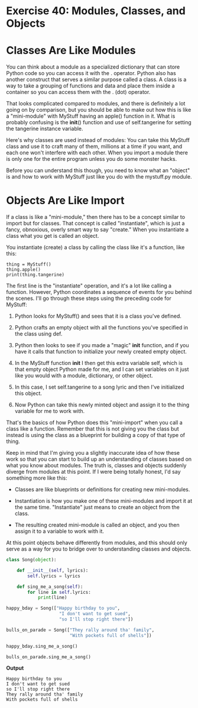 # Exercise 40: Modules, Classes, and Objects

# Classes Are Like Modules

You can think about a module as a specialized dictionary that can store Python code so you can access it with the . operator. Python also has another construct that serves a similar purpose called a class. A class is a way to take a grouping of functions and data and place them inside a container so you can access them with the . (dot) operator.


That looks complicated compared to modules, and there is definitely a lot going on by comparison, but you should be able to make out how this is like a "mini-module" with MyStuff having an apple() function in it. What is probably confusing is the __init__() function and use of self.tangerine for setting the tangerine instance variable.

Here's why classes are used instead of modules: You can take this MyStuff class and use it to craft many of them, millions at a time if you want, and each one won't interfere with each other. When you import a module there is only one for the entire program unless you do some monster hacks.

Before you can understand this though, you need to know what an "object" is and how to work with MyStuff just like you do with the mystuff.py module.

# Objects Are Like Import

If a class is like a "mini-module," then there has to be a concept similar to import but for classes. That concept is called "instantiate", which is just a fancy, obnoxious, overly smart way to say "create." When you instantiate a class what you get is called an object.

You instantiate (create) a class by calling the class like it's a function, like this:

```
thing = MyStuff()
thing.apple()
print(thing.tangerine)
```

The first line is the "instantiate" operation, and it's a lot like calling a function. However, Python coordinates a sequence of events for you behind the scenes. I'll go through these steps using the preceding code for MyStuff:

1) Python looks for MyStuff() and sees that it is a class you've defined.

2) Python crafts an empty object with all the functions you've specified in the class using def.

3) Python then looks to see if you made a "magic" __init__ function, and if you have it calls that function to initialize your newly created empty object.

4) In the MyStuff function __init__ I then get this extra variable self, which is that empty object Python made for me, and I can set variables on it just like you would with a module, dictionary, or other object.

5) In this case, I set self.tangerine to a song lyric and then I've initialized this object.

6) Now Python can take this newly minted object and assign it to the thing variable for me to work with.


That's the basics of how Python does this "mini-import" when you call a class like a function. Remember that this is not giving you the class but instead is using the class as a blueprint for building a copy of that type of thing.

Keep in mind that I'm giving you a slightly inaccurate idea of how these work so that you can start to build up an understanding of classes based on what you know about modules. The truth is, classes and objects suddenly diverge from modules at this point. If I were being totally honest, I'd say something more like this:

- Classes are like blueprints or definitions for creating new mini-modules.

- Instantiation is how you make one of these mini-modules and import it at the same time. "Instantiate" just means to create an object from the class.

- The resulting created mini-module is called an object, and you then assign it to a variable to work with it.

At this point objects behave differently from modules, and this should only serve as a way for you to bridge over to understanding classes and objects.

```python
class Song(object):

    def __init__(self, lyrics):
        self.lyrics = lyrics

    def sing_me_a_song(self):
        for line in self.lyrics:
            print(line)

happy_bday = Song(["Happy birthday to you",
                    "I don't want to get sued",
                    "so I'll stop right there"])

bulls_on_parade = Song(["They rally around tha' family",
                        "With pockets full of shells"])

happy_bday.sing_me_a_song()

bulls_on_parade.sing_me_a_song()
```

**Output**
```
Happy birthday to you
I don't want to get sued
so I'll stop right there
They rally around tha' family
With pockets full of shells
```
